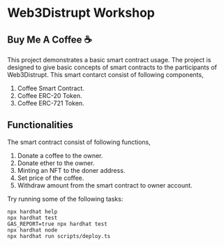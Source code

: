 # Web3Distrupt Workshop

## Buy Me A Coffee ☕

This project demonstrates a basic smart contract usage. The project is designed to give basic concepts of smart contracts to the participants of Web3Distrupt. 
This smart contarct consist of following components,

1. Coffee Smart Contract.
2. Coffee ERC-20 Token.
3. Coffee ERC-721 Token.

## Functionalities 
The smart contract consist of following functions,
1. Donate a coffee to the owner.
2. Donate ether to the owner.
3. Minting an NFT to the doner address.
4. Set price of the coffee.
5. Withdraw amount from the smart contract to owner account.

Try running some of the following tasks:

```shell
npx hardhat help
npx hardhat test
GAS_REPORT=true npx hardhat test
npx hardhat node
npx hardhat run scripts/deploy.ts
```
